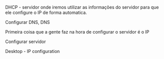 DHCP - servidor onde iremos utilizar as informações do servidor para que ele configure o IP de forma automatica. 

Configurar DNS, DNS

Primeira coisa que a gente faz na hora de configurar o servidor é o IP

Configurar servidor

Desktop - IP configuration